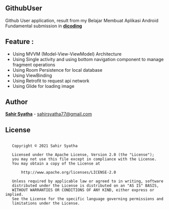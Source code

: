 ## GithubUser
Github User application, result from my Belajar Membuat Aplikasi Android Fundamental submission in [**dicoding**](https://www.dicoding.com/academies/51)

## Feature :
- Using MVVM (Model-View-ViewModel) Architecture
- Using Single activity and using bottom navigation component to manage fragment operations
- Using Room Persistence for local database
- Using ViewBinding
- Using Retrofit to request api network
- Using Glide for loading image
  
## Author
[**Sahir Syatha**](https://www.linkedin.com/in/sahir-syatha/) - sahirsyatha77@gmail.com

## License 
```

   Copyright © 2021 Sahir Syatha

   Licensed under the Apache License, Version 2.0 (the "License");
   you may not use this file except in compliance with the License.
   You may obtain a copy of the License at

       http://www.apache.org/licenses/LICENSE-2.0

   Unless required by applicable law or agreed to in writing, software
   distributed under the License is distributed on an "AS IS" BASIS,
   WITHOUT WARRANTIES OR CONDITIONS OF ANY KIND, either express or implied.
   See the License for the specific language governing permissions and
   limitations under the License.

``` 

